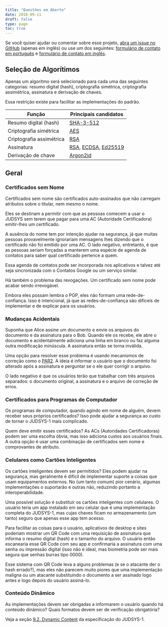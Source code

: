 ```yaml
---
title: "Questões em Aberto"
date: 2018-09-11
draft: false
type: page
toc: true
---
```



Se você quiser ajudar ou comentar sobre esse projeto, [abra um issue no GitHub](https://github.com/JUDSYS/v1Spec/issues) (apenas em inglês) ou use um dos seguintes: [formulário de contato em português](https://goo.gl/forms/0ZvcYGGLDq9EA22C3) e [formulário de contato em inglês](https://goo.gl/forms/uijCieF4cWvsPTHX2).

## Seleção de Algorítimos

Apenas um algoritmo será selecionado para cada uma das seguintes categorias: resumo digital (hash), criptografia simétrica, criptografia assimétrica, assinatura e derivação de chaves.

Essa restrição existe para facilitar as implementações do padrão.

| Função                   | Principais candidatos       |
|--------------------------|-----------------------------|
| Resumo digital (hash)    | [SHA-3-512]                 |
| Criptografia simétrica   | [AES]                       |
| Criptografia assimétrica | [RSA]                       |
| Assinatura               | [RSA], [ECDSA], [Ed25519]   |
| Derivação de chave       | [Argon2id]                  |

[SHA-3-512]: https://en.wikipedia.org/wiki/SHA-3
[AES]: https://en.wikipedia.org/wiki/Advanced_Encryption_Standard
[RSA]: https://en.wikipedia.org/wiki/RSA_(cryptosystem)
[ECDSA]: https://en.wikipedia.org/wiki/ECDSA
[Argon2id]: https://en.wikipedia.org/wiki/Argon2
[Ed25519]: https://en.wikipedia.org/wiki/EdDSA#Ed25519

## Geral

### Certificados sem Nome

Certificados sem nome são certificados auto-assinados que não carregam atributos sobre o titular, nem mesmo o nome.

Eles se destinam a permitir com que as pessoas comecem a usar o JUDSYS sem terem que pagar para uma AC (Autoridade Certificadora) emitir-lhes um certificado.

A ausência do nome tem por intenção ajudar na segurança, já que muitas pessoas provavelmente ignorariam mensagens lhes dizendo que o certificado não foi emitido por uma AC. O lado negativo, entretanto, é que as pessoas seriam forçadas a manterem uma espécie de agenda de contatos para saber qual certificado pertence a quem.

Essa agenda de contatos pode ser incorporada nos aplicativos e talvez até seja sincronizada com o Contatos Google ou um serviço similar.

Há também o problema das revogações. Um certificado sem nome pode acabar sendo irrevogável.

Embora eles possam lembra o PGP, eles não formam uma rede-de-confiança. Isso é intencional, já que as redes-de-confiança são difíceis de implementar e de explicar para os usuários.

### Mudanças Acidentais

Suponha que Alice assine um documento e envie os arquivos do documento e da assinatura para o Bob. Quando ele os recebe, ele abre o documento e acidentalmente adiciona uma linha em branco ou faz alguma outra modificação minúscula. A assinatura então se torna inválida.

Uma opção para resolver esse problema é usando mecanismos de correção como o [PAR2]. A ideia é informar o usuário que o documento foi alterado após a assinatura e perguntar se o ele quer corrigir o arquivo.

O lado negativo é que os usuários terão que trabalhar com três arquivos separados: o documento original, a assinatura e o arquivo de correção de erros.

[PAR2]: https://en.wikipedia.org/wiki/Parchive

### Certificados para Programas de Computador

Os programas de computador, quando agindo em nome de alguém, devem receber seus próprios certificados? Isso pode ajudar a segurança ao custo de tornar o JUDSYS-1 mais complicado.

Quem deve emitir esses certificados? As ACs (Autoridades Certificadoras) podem ser uma escolha óbvia, mas isso adiciona custos aos usuários finais. A outra opção é usar uma combinação de certificados sem nome e comprovantes de atributo.

### Celulares como Cartões Inteligentes

Os cartões inteligentes devem ser permitidos? Eles podem ajudar na segurança, mas geralmente é difícil de implementar suporte a coisas que usam equipamentos externos. No (um tanto comum) pior cenário, algumas implementações o suportarão e outras não, reduzindo portanto a interoperabilidade.

Uma possível solução é substituir os cartões inteligentes com celulares. O usuário teria um app instalado em seu celular que é uma implementação completa do JUDSYS-1, mas cujas chaves ficam no armazenamento (um tanto) seguro que apenas esse app tem acesso.

Para facilitar as coisas para o usuário, aplicativos de desktop e sites poderiam mostrar um QR Code com uma requisição de assinatura que informa o resumo digital (hash) e o tamanho do arquivo. O usuário então escanearia esse QR Code com seu app e confirmaria a assinatura com uma senha ou impressão digital (isso não é ideal, mas biometria pode ser mais segura que senhas burras tipo 0000).

Esse sistema com QR Code leva a alguns problemas (e se o atacante der o hash errado?), mas eles não parecem muito piores que uma implementação maligna ou um atacante substituindo o documento a ser assinado logo antes e logo depois do usuário assiná-lo.

### Conteúdo Dinâmico

As implementações devem ser obrigadas a informarem o usuário quando há conteúdo dinâmico? Quais formatos devem ser de verificação obrigatória?


Veja a seção [9.2. Dynamic Content](/specs/draft-judsys1-latest.html#dynamic-content) da especificação do JUDSYS-1.
